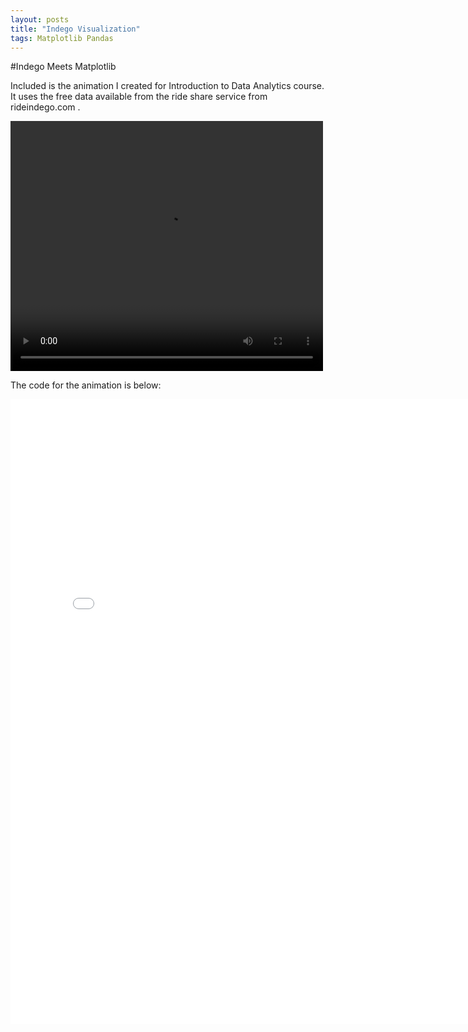```yaml
---
layout: posts
title: "Indego Visualization"
tags: Matplotlib Pandas
---
```


#Indego Meets Matplotlib

Included is the animation I created for Introduction to Data Analytics course. It uses the free data available from the ride share service
from rideindego.com . 

 <video width="500" height="400" controls>
  <source src="/assets/video/ani.mp4" type="video/mp4">
Your browser does not support the video tag.
</video> 


The code for the animation is below:

<embed src="/assets/pdf/indego.pdf" width="800px" height="1000px" />
